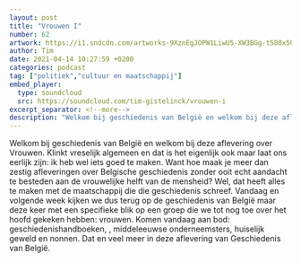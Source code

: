```yaml
---
layout: post
title: "Vrouwen I"
number: 62
artwork: https://i1.sndcdn.com/artworks-9XznEgJOPW1LiwU5-XW3BGg-t500x500.jpg
author: Tim
date: 2021-04-14 10:27:59 +0200
categories: podcast
tag: ["politiek","cultuur en maatschappij"]
embed_player:
  type: soundcloud
  src: https://soundcloud.com/tim-gistelinck/vrouwen-i
excerpt_separator: <!--more-->
description: "Welkom bij geschiedenis van België en welkom bij deze aflevering over Vrouwen."
---
```

Welkom bij geschiedenis van België en welkom bij deze aflevering over Vrouwen. Klinkt vreselijk algemeen en dat is het eigenlijk ook maar laat ons eerlijk zijn: ik heb wel iets goed te maken. Want hoe maak je meer dan zestig afleveringen over Belgische geschiedenis zonder ooit echt aandacht te besteden aan de vrouwelijke helft van de mensheid? Wel, dat heeft alles te maken met de maatschappij die die geschiedenis schreef. Vandaag en volgende week kijken we dus terug op de geschiedenis van België maar deze keer met een specifieke blik op een groep die we tot nog toe over het hoofd gekeken hebben: vrouwen. Komen vandaag aan bod: geschiedenishandboeken, , middeleeuwse onderneemsters, huiselijk geweld en nonnen. Dat en veel meer in deze aflevering van Geschiedenis van België.